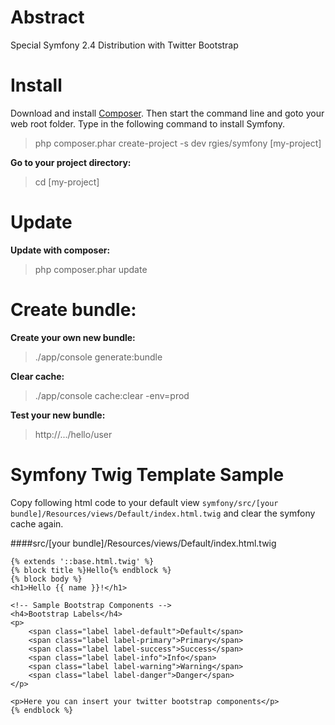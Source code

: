 Abstract
===========

Special Symfony 2.4 Distribution with Twitter Bootstrap

Install
========

Download and install [Composer](http://getcomposer.org).
Then start the command line and goto your web root folder. Type in the following command to install Symfony.

> php composer.phar create-project -s dev rgies/symfony [my-project]

**Go to your project directory:**

> cd [my-project]

Update
========

**Update with composer:**

> php composer.phar update


Create bundle:
==========================

**Create your own new bundle:**

> ./app/console generate:bundle

**Clear cache:**

> ./app/console cache:clear -env=prod

**Test your new bundle:**

> http://.../hello/user


Symfony Twig Template Sample
=============================

Copy following html code to your default view `symfony/src/[your bundle]/Resources/views/Default/index.html.twig` and clear the symfony cache again.

####src/[your bundle]/Resources/views/Default/index.html.twig

    {% extends '::base.html.twig' %}
    {% block title %}Hello{% endblock %}
    {% block body %}
    <h1>Hello {{ name }}!</h1>

    <!-- Sample Bootstrap Components -->
    <h4>Bootstrap Labels</h4>
    <p>
        <span class="label label-default">Default</span>
        <span class="label label-primary">Primary</span>
        <span class="label label-success">Success</span>
        <span class="label label-info">Info</span>
        <span class="label label-warning">Warning</span>
        <span class="label label-danger">Danger</span>
    </p>

    <p>Here you can insert your twitter bootstrap components</p>
    {% endblock %}
    
